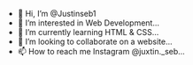 - 👋 Hi, I’m @Justinseb1
- 👀 I’m interested in Web Development...
- 🌱 I’m currently learning HTML & CSS...
- 💞️ I’m looking to collaborate on a website...
- 📫 How to reach me Instagram @juxtin._seb...

<!---
Justinseb1/Justinseb1 is a ✨ special ✨ repository because its `README.md` (this file) appears on your GitHub profile.
You can click the Preview link to take a look at your changes.
--->
